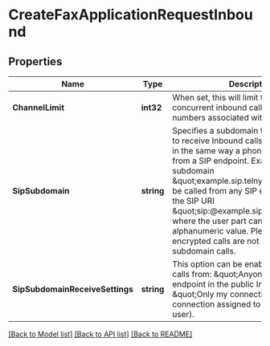 # CreateFaxApplicationRequestInbound

## Properties
Name | Type | Description | Notes
------------ | ------------- | ------------- | -------------
**ChannelLimit** | **int32** | When set, this will limit the number of concurrent inbound calls to phone numbers associated with this connection. | [optional] [default to null]
**SipSubdomain** | **string** | Specifies a subdomain that can be used to receive Inbound calls to a Connection, in the same way a phone number is used, from a SIP endpoint. Example: the subdomain \&quot;example.sip.telnyx.com\&quot; can be called from any SIP endpoint by using the SIP URI \&quot;sip:@example.sip.telnyx.com\&quot; where the user part can be any alphanumeric value. Please note TLS encrypted calls are not allowed for subdomain calls. | [optional] [default to null]
**SipSubdomainReceiveSettings** | **string** | This option can be enabled to receive calls from: \&quot;Anyone\&quot; (any SIP endpoint in the public Internet) or \&quot;Only my connections\&quot; (any connection assigned to the same Telnyx user). | [optional] [default to SIP_SUBDOMAIN_RECEIVE_SETTINGS.FROM_ANYONE]

[[Back to Model list]](../README.md#documentation-for-models) [[Back to API list]](../README.md#documentation-for-api-endpoints) [[Back to README]](../README.md)

